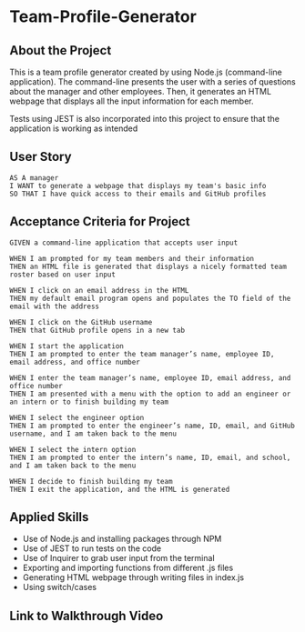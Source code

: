 # Team-Profile-Generator

## About the Project
This is a team profile generator created by using Node.js (command-line application). The command-line presents the user with a series of questions about the manager and other employees. Then, it generates an HTML webpage that displays all the input information for each member.

Tests using JEST is also incorporated into this project to ensure that the application is working as intended

## User Story
````
AS A manager
I WANT to generate a webpage that displays my team's basic info
SO THAT I have quick access to their emails and GitHub profiles
````
## Acceptance Criteria for Project
````
GIVEN a command-line application that accepts user input

WHEN I am prompted for my team members and their information
THEN an HTML file is generated that displays a nicely formatted team roster based on user input

WHEN I click on an email address in the HTML
THEN my default email program opens and populates the TO field of the email with the address

WHEN I click on the GitHub username
THEN that GitHub profile opens in a new tab

WHEN I start the application
THEN I am prompted to enter the team manager’s name, employee ID, email address, and office number

WHEN I enter the team manager’s name, employee ID, email address, and office number
THEN I am presented with a menu with the option to add an engineer or an intern or to finish building my team

WHEN I select the engineer option
THEN I am prompted to enter the engineer’s name, ID, email, and GitHub username, and I am taken back to the menu

WHEN I select the intern option
THEN I am prompted to enter the intern’s name, ID, email, and school, and I am taken back to the menu

WHEN I decide to finish building my team
THEN I exit the application, and the HTML is generated
````
## Applied Skills
- Use of Node.js and installing packages through NPM
- Use of JEST to run tests on the code
- Use of Inquirer to grab user input from the terminal
- Exporting and importing functions from different .js files
- Generating HTML webpage through writing files in index.js
- Using switch/cases

## Link to Walkthrough Video